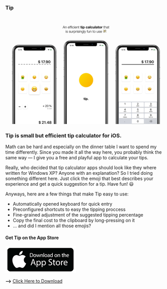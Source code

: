 ### Tip

![Tip App Banner](tip_wallpaper.png)

### Tip is small but efficient tip calculator for iOS.

Math can be hard and especially on the dinner table I want to spend my time differently. 
Since you made it all the way here, you probably think the same way — I give you a free and playful app to calculate your tips. 

Really, who decided that tip calculator apps should look like they where written for Windows XP? 
Anyone with an explanation? 
So I tried doing something different here.
Just click the emoji that best describes your experience and get a quick suggestion for a tip.
Have fun! 😃

Anyways, here are a few things that make Tip easy to use:

- Automatically opened keyboard for quick entry
- Preconfigured shortcuts to easy the tipping proccess
- Fine-grained adjustment of the suggested tipping percentage
- Copy the final cost to the clipboard by long-pressing on it
- ... and did I mention all those emojis?

#### Get Tip on the App Store

![Get Tip on the appstore](download_appstore.png)

**-->** [Click Here to Download](https://frhlch.at/f/tip?app=1)
